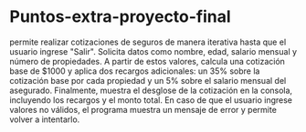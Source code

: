 # Puntos-extra-proyecto-final

permite realizar cotizaciones de seguros de manera iterativa hasta que el usuario ingrese "Salir". Solicita datos como nombre, edad, salario mensual y número de propiedades. A partir de estos valores, calcula una cotización base de $1000 y aplica dos recargos adicionales: un 35% sobre la cotización base por cada propiedad y un 5% sobre el salario mensual del asegurado. Finalmente, muestra el desglose de la cotización en la consola, incluyendo los recargos y el monto total. En caso de que el usuario ingrese valores no válidos, el programa muestra un mensaje de error y permite volver a intentarlo.
